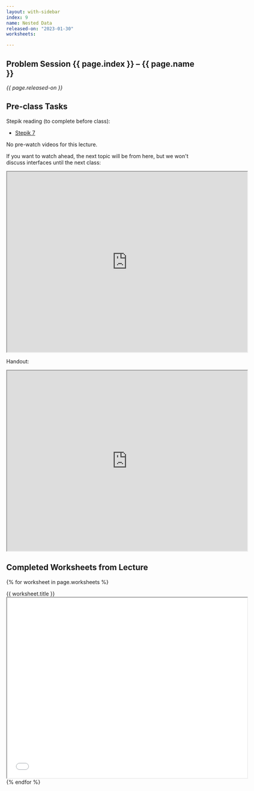 ```yaml
---
layout: with-sidebar
index: 9
name: Nested Data
released-on: "2023-01-30"
worksheets:

---
```


## Problem Session {{ page.index }} – {{ page.name }}

_{{ page.released-on }}_

## Pre-class Tasks

Stepik reading (to complete before class):
- [Stepik 7](https://stepik.org/lesson/584041/step/10?unit=578810)

No pre-watch videos for this lecture.

If you want to watch ahead, the next topic will be from here, but we won't
discuss interfaces until the next class:

<iframe src="https://drive.google.com/file/d/1FsiNPr6N5yiFymHtwCdDHYHt03mWNw_Q/preview" width="640" height="480" allow="autoplay"></iframe>

Handout:

<iframe src="https://drive.google.com/file/d/1wvRKNATi2jIPVW0lpfgvZB6UGHW5r7QP/preview" width="640" height="480" allow="autoplay"></iframe>

## Completed Worksheets from Lecture

{% for worksheet in page.worksheets %}
<div class="worksheetBox">
{{ worksheet.title }}
<br>
<iframe src="{{ worksheet.url }}/preview" width="640" height="480" allow="autoplay"></iframe>
</div>
{% endfor %}